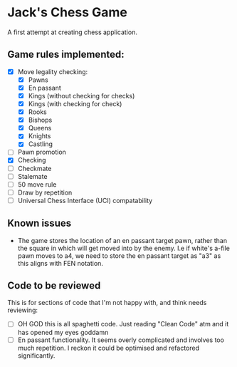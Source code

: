 # Jack's Chess Game
A first attempt at creating chess application.

## Game rules implemented:
- [x] Move legality checking:
    - [x] Pawns
    - [x] En passant
    - [x] Kings (without checking for checks)
    - [x] Kings (with checking for check)
    - [x] Rooks
    - [x] Bishops
    - [x] Queens
    - [x] Knights
    - [x] Castling
- [ ] Pawn promotion
- [x] Checking
- [ ] Checkmate
- [ ] Stalemate
- [ ] 50 move rule
- [ ] Draw by repetition
- [ ] Universal Chess Interface (UCI) compatability

## Known issues
- The game stores the location of an en passant target pawn, rather than the square in which will get
moved into by the enemy. I.e if white's a-file pawn moves to a4, we need to store the en passant
target as "a3" as this aligns with FEN notation.
 
## Code to be reviewed

This is for sections of code that I'm not happy with, and think needs reviewing:

- [ ] OH GOD this is all spaghetti code. Just reading "Clean Code" atm and it has opened
my eyes goddamn
- [ ] En passant functionality. It seems overly complicated and involves too much repetition.
    I reckon it could be optimised and refactored significantly.